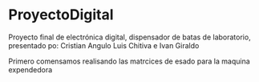 # ProyectoDigital
Proyecto final de electrónica digital, dispensador de batas de laboratorio, presentado po: Cristian Angulo Luis Chitiva e Ivan Giraldo

Primero comensamos realisando las matrcices de esado para la maquina expendedora
